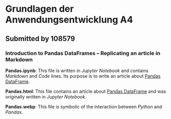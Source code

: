 # Grundlagen der Anwendungsentwicklung A4
## Submitted by 108579
### Introduction to Pandas DataFrames – Replicating an article in Markdown

**Pandas.ipynb**: This file is written in *Jupyter Notebook* and contains *Markdown* and *Code* lines. Its purpose is to write an article about [Pandas DataFrame](https://pandas.pydata.org/).

**Pandas.html**: This file contains an article about [Pandas DataFrame](https://pandas.pydata.org/) and was originally written in *Jupyter Notebook*.

**Pandas.webp**: This file is symbolic of the interaction between *Python* and *Pandas*.